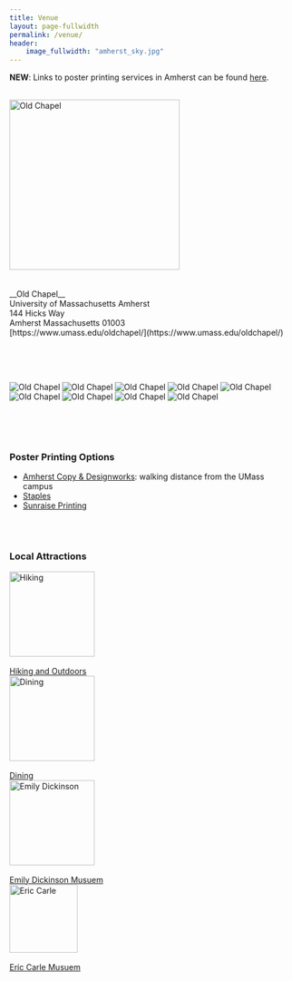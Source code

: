 ```yaml
---
title: Venue
layout: page-fullwidth
permalink: /venue/
header:
    image_fullwidth: "amherst_sky.jpg"
---
```



**NEW**: Links to poster printing services in Amherst can be found [here](#posters).


<div class="row">
<div class="large-2 columns"> <br /> </div>
<div class="small-6 large-4 columns">
  <img src="{{ site.baseurl }}/images/venue/chapel.jpg"  alt="Old Chapel" style="width: 300px" />
</div>

<div class="small-6 large-4 columns" markdown="1">

<br />
<br />
__Old Chapel__
<br />
University of Massachusetts Amherst <br>
144 Hicks Way <br>
Amherst Massachusetts 01003 <br>
[https://www.umass.edu/oldchapel/](https://www.umass.edu/oldchapel/)

</div>

<div class="large-2 columns"></div>
</div>

<br /> <br /> <br />

<div id="chapel_photos">
<figure3 style="display:inline-block;">
  <img style="display:inline" src="{{ site.baseurl }}/images/venue/15-0192_mg_1891.jpg" alt="Old Chapel" style="width: 300px">
</figure3>

<figure3 style="display:inline-block;">
  <img style="display:inline" src="{{ site.baseurl }}/images/venue/2015_fall_campus_mkt_mg_9275.jpg" alt="Old Chapel" style="width: 300px">
</figure3>

<figure3 style="display:inline-block;">
  <img style="display:inline" src="{{ site.baseurl }}/images/venue/11_018_078.jpg" alt="Old Chapel" style="width: 300px">
</figure3>

<figure3 style="display:inline-block;">
  <img style="display:inline" src="{{ site.baseurl }}/images/venue/2016_architecture_class_js_mg_8503.jpg" alt="Old Chapel" style="width: 300px">
</figure3>

<figure3 style="display:inline-block;">
  <img style="display:inline" src="{{ site.baseurl }}/images/venue/2016_chapel_js_mg_4547.jpg" alt="Old Chapel" style="width: 300px">
</figure3>

<figure3 style="display:inline-block;">
  <img style="display:inline" src="{{ site.baseurl }}/images/venue/2016_architecture_class_js_mg_8542.jpg" alt="Old Chapel" style="width: 300px">
</figure3>

<figure3 style="display:inline-block;">
  <img style="display:inline" src="{{ site.baseurl }}/images/venue/2016_chapel_js_mg_4583.jpg" alt="Old Chapel" style="width: 300px">
</figure3>

<figure3 style="display:inline-block;">
  <img style="display:inline" src="{{ site.baseurl }}/images/venue/2016_chapel_js_mg_4523.jpg" alt="Old Chapel" style="width: 300px">
</figure3>

<figure3 style="display:inline-block;">
  <img style="display:inline" src="{{ site.baseurl }}/images/venue/2016_chapel_js_mg_4603.jpg" alt="Old Chapel" style="width: 300px">
</figure3>
</div>

<br />

<a name="posters"></a>

<br /> <br /> 
### Poster Printing Options

- [Amherst Copy & Designworks](https://amherstcopy.com/): walking distance from the UMass campus
- [Staples](https://stores.staples.com/ma/hadley/125-westgate-center-drive)
- [Sunraise Printing](https://www.sunraiseprinting.com/)


<br /> <br /> 

### Local Attractions

<div id="attraction_images">
  <figure4>
      <img src="{{ site.baseurl }}/images/activities/hiking.jpg" alt="Hiking" width="150" height="150">
      <figcaption><br /><a href="https://www.alltrails.com/us/massachusetts/amherst">Hiking and Outdoors</a></figcaption>
  </figure4>

  <figure4>
      <img src="{{ site.baseurl }}/images/activities/dining.png" alt="Dining" width="150" height="150">
      <figcaption><br /><a href="https://www.gonomad.com/71165-eat-pioneer-valley-massachusetts">Dining</a></figcaption>                    
  </figure4>

  <figure4>
      <img src="{{ site.baseurl }}/images/activities/emily_dickinson.png" alt="Emily Dickinson" width="150" height="150">
      <figcaption><br /><a href="https://www.emilydickinsonmuseum.org/">Emily Dickinson Musuem</a> </figcaption>
  </figure4>

  <figure4>
      <img src="{{ site.baseurl }}/images/activities/eric_carle.png" alt="Eric Carle" height="120">
      <figcaption><br /><a href="https://www.carlemuseum.org/">Eric Carle Musuem</a></figcaption>               
  </figure4>

  </div>




